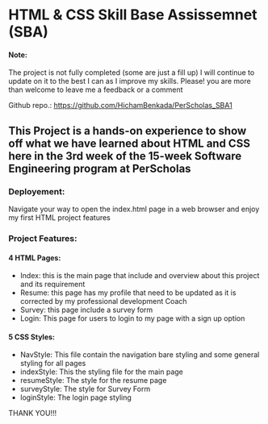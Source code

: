 # HTML & CSS Skill Base Assissemnet (SBA) 

#### Note:
The project is not fully completed (some are just a fill up) I will continue to update on it to the best I can as I improve my skills. Please! you are more than welcome to leave me a feedback or a comment

Github repo.: https://github.com/HichamBenkada/PerScholas_SBA1

## This Project is a hands-on experience to show off what we have learned about HTML and CSS here in the 3rd week of the 15-week Software Engineering program at PerScholas

### Deployement:
Navigate your way to open the index.html page in a web browser and enjoy my first HTML project features


### Project Features:

#### 4 HTML Pages:
- Index: this is the main page that include and overview about this project and its requirement
- Resume: this page has my profile that need to be updated as it is corrected by my professional development Coach
- Survey: this page include a survey form
- Login: This page for users to login to my page with a sign up option

#### 5 CSS Styles:

- NavStyle: This file contain the navigation bare styling and some general styling for all pages
- indexStyle: This the styling file for the main page
- resumeStyle: The style for the resume page
- surveyStyle: The style for Survey Form
- loginStyle: The login page styling


THANK YOU!!!

